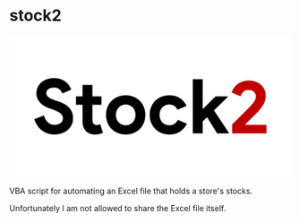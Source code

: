 # stock2

![Logo](stock2.png)

VBA script for automating an Excel file that holds a store's stocks.

Unfortunately I am not allowed to share the Excel file itself.
